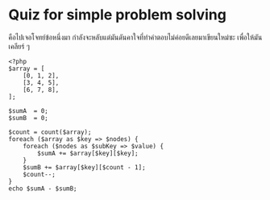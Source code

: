 # Quiz for simple problem solving
คือไปเจอโจทย์ข้อหนึ่งมา กำลังจะหลับแต่มันดันคาใจที่ทำคำตอบไม่ค่อยดีเลยมาเขียนใหม่ซะ เพื่อให้มันเคลียร์ ๆ

```
<?php
$array = [
    [0, 1, 2],
    [3, 4, 5],
    [6, 7, 8],
];

$sumA  = 0;
$sumB  = 0;

$count = count($array);
foreach ($array as $key => $nodes) {
    foreach ($nodes as $subKey => $value) {
        $sumA += $array[$key][$key];
    }
    $sumB += $array[$key][$count - 1];
    $count--;
}
echo $sumA - $sumB;
```
